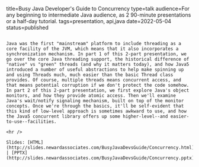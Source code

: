 title=Busy Java Developer's Guide to Concurrency
type=talk
audience=For any beginning to intermediate Java audience, as 2 90-minute presentations or a half-day tutorial.
tags=presentation, api,java
date=2022-05-04
status=published
~~~~~~

Java was the first "mainstream" platform to include threading as a core facility of the JVM, which means that it also incorporates a synchronization mechanism. In part 1 of this 2-part presentation, we go over the core Java threading support, the historical difference of "native" vs "green" threads (and why it matters today), and how Java5 introduced a number of useful abstractions to help make spinning up and using Threads much, much easier than the basic Thread class provides. Of course, multiple threads means concurrent access, and that means potential corruption if we don't protect the code somehow. In part 2 of this 2-part presentation, we first explore Java's object monitors, and how they provide atomic access. Then we'll examine Java's wait/notify signaling mechanism, built on top of the monitor concepts. Once we're through the basics, it'll be self-evident that this kind of low-level approach is sometimes awkward to use, and how the Java5 concurrent library offers up some higher-level--and easier-to-use--facilities.
    
<hr />

Slides: [HTML](http://slides.newardassociates.com/BusyJavaDevsGuide/Concurrency.html) | [PPTX](http://slides.newardassociates.com/BusyJavaDevsGuide/Concurrency.pptx)
